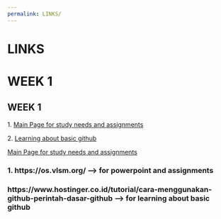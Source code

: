 ```yaml
---
permalink: LINKS/
---
```


# LINKS
# WEEK 1 
<h2>WEEK 1</h2>
<p>1. <a href="https://os.vlsm.org/"">Main Page for study needs and assignments</a></p>
<p>2. <a href="https://www.hostinger.co.id/tutorial/cara-menggunakan-github-perintah-dasar-github"> Learning about basic github</a></p>


<a href="https://os.vlsm.org/"> Main Page for study needs and assignments</a>
<h3>1. https://os.vlsm.org/ --> for powerpoint and assignments</h3>
<h3>https://www.hostinger.co.id/tutorial/cara-menggunakan-github-perintah-dasar-github --> for learning about basic github</h3>

